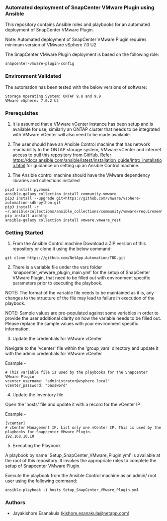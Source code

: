 ### Automated deployment of SnapCenter VMware Plugin using Ansible
 
This repository contains Ansible roles and playbooks for an automated deployment of SnapCenter VMware Plugin.

Note: Automated deployment of SnapCenter VMware Plugin requires minimum version of VMware vSphere 7.0 U2

The SnapCenter VMware Plugin deployment is based on the following role:

	snapcenter-vmware-plugin-config

### Environment Validated

The automation has been tested with the below versions of software:

	Storage Operating System: ONTAP 9.8 and 9.9
	VMware vSphere: 7.0.2 U2

### Prerequisites

1. It is assumed that a VMware vCenter instance has been setup and is available for use, similarly an ONTAP cluster that needs to be integrated with VMware vCenter will also need to be made available.

2. The user should have an Ansible Control machine that has network reachability to the ONTAP storage system, VMware vCenter and internet access to pull this repository from GitHub.
Refer https://docs.ansible.com/ansible/latest/installation_guide/intro_installation.html for guidance on setting up an Ansible Control machine.

3. The Ansible control machine should have the VMware dependency libraries and collections installed

```
pip3 install pyvmomi
ansible-galaxy collection install community.vmware
pip3 install --upgrade git+https://github.com/vmware/vsphere-automation-sdk-python.git
pip3 install -r ~/.ansible/collections/ansible_collections/community/vmware/requirements.txt
pip install aiohttp
ansible-galaxy collection install vmware.vmware_rest
```

### Getting Started

1. From the Ansible Control machine Download a ZIP version of this repository or clone it using the below command:
	
```
git clone https://github.com/NetApp-Automation/TBD.git
```

2. There is a variable file under the vars folder 'snapcenter_vmware_plugin_main.yml' for the setup of SnapCenter VMware Plugin, that need to be filled out with environment specific parameters prior to executing the playbook.

NOTE: The format of the variable file needs to be maintained as it is, any changes to the structure of the file may lead to failure in execution of the playbook.

NOTE: Sample values are pre-populated against some variables in order to provide the user additional clarity on how the variable needs to be filled out. Please replace the sample values with your environment specific information.

3. Update the credentials for VMware vCenter

Navigate to the 'vcenter' file within the 'group_vars' directory and update it with the admin credentials for VMware vCenter

Example -

	# This variable file is used by the playbooks for the Snapcenter VMware Plugin
	vcenter_username: "administrator@vsphere.local"
	vcenter_password: "password"

4. Update the Inventory file

Open the 'hosts' file and update it with a record for the vCenter IP

Example -

	[vcenter]
	# vCenter Management IP. List only one vCenter IP. This is used by the playbooks for Snapcenter VMware Plugin.
	192.168.10.10

5. Executing the Playbook

A playbook by name 'Setup_SnapCenter_VMware_Plugin.yml' is available at the root of this repository. It invokes the appropriate roles to complete the setup of Snapcenter VMware Plugin.

Execute the playbook from the Ansible Control machine as an admin/ root user using the following command:

	ansible-playbook -i hosts Setup_SnapCenter_VMware_Plugin.yml

### Authors

 * Jayakishore Esanakula (kishore.esanakula@netapp.com)

